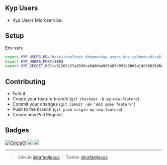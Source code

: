 ## Kyp Users

* Kyp Users Microservice.

## Setup

Env vars
```bash
export KYP_USERS_DB="host=localhost dbname=kyp_users_dev sslmode=disable"
export KYP_USERS_PORT=3003
export KYP_SECRET_KEY=c91267c27a8599ca0480ea505487d052e3b63a1dd39819db853225a518200399
```

## Contributing
- Fork it
- Create your feature branch (`git checkout -b my-new-feature`)
- Commit your changes (`git commit -am 'Add some feature'`)
- Push to the branch (`git push origin my-new-feature`)
- Create new Pull Request

## Badges
[![CircleCI](https://circleci.com/gh/rafaeljesus/kyp-users.svg?style=svg)](https://circleci.com/gh/rafaeljesus/kyp-users)
[![](https://images.microbadger.com/badges/image/rafaeljesus/kyp-users.svg)](https://microbadger.com/images/rafaeljesus/kyp-users "Get your own image badge on microbadger.com")
[![](https://images.microbadger.com/badges/version/rafaeljesus/kyp-users.svg)](https://microbadger.com/images/rafaeljesus/kyp-users "Get your own version badge on microbadger.com")

---

> GitHub [@rafaeljesus](https://github.com/rafaeljesus) &nbsp;&middot;&nbsp;
> Twitter [@rafaeljesus](https://twitter.com/_jesus_rafael)
